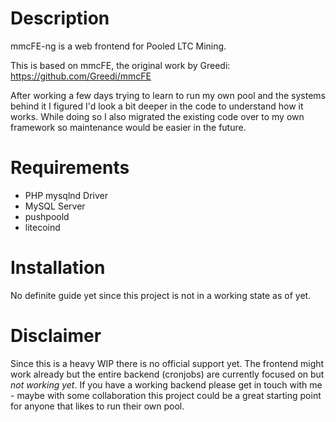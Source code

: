 Description
===========

mmcFE-ng is a web frontend for Pooled LTC Mining.

This is based on mmcFE, the original work by Greedi:
https://github.com/Greedi/mmcFE

After working a few days trying to learn to run my own pool and the
systems behind it I figured I'd look a bit deeper in the code to
understand how it works. While doing so I also migrated the existing
code over to my own framework so maintenance would be easier in the
future.

Requirements
============

* PHP mysqlnd Driver
* MySQL Server
* pushpoold
* litecoind

Installation
============

No definite guide yet since this project is not in a working state as of
yet.

Disclaimer
==========

Since this is a heavy WIP there is no official support yet. The frontend
might work already but the entire backend (cronjobs) are currently
focused on but *not working yet*. If you have a working backend please
get in touch with me - maybe with some collaboration this project could
be a great starting point for anyone that likes to run their own pool.
